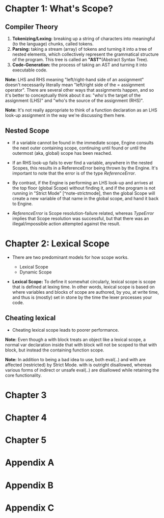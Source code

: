 # Chapter 1: What's Scope?

## Compiler Theory
1. **Tokenizing/Lexing:** breaking up a string of characters into meaningful (to the language) chunks, called tokens. 
2. **Parsing:** taking a stream (array) of tokens and turning it into a tree of nested elements, which collectively represent the grammatical structure of the program. This tree is called an **"AST"**(Abstract Syntax Tree).
3. **Code-Generation:** the process of taking an AST and turning it into executable code. 

**Note:** LHS and RHS meaning "left/right-hand side of an assignment" doesn't necessarily literally mean "left/right side of the = assignment operator". There are several other ways that assignments happen, and so it's better to conceptually think about it as: "who's the target of the assignment (LHS)" and "who's the source of the assignment (RHS)".

**Note:**  It's not really appropriate to think of a function declaration as an LHS look-up assignment in the way we're discussing them here.

## Nested Scope

* If a variable cannot be found in the immediate scope, Engine consults the next outer containing scope, continuing until found or until the outermost (aka, global) scope has been reached.
* If an RHS look-up fails to ever find a variable, anywhere in the nested Scopes, this results in a ReferenceError being thrown by the Engine. It's important to note that the error is of the type *ReferenceError*.

* By contrast, if the Engine is performing an LHS look-up and arrives at the top floor (global Scope) without finding it, and if the program is not running in "Strict Mode" [^note-strictmode], then the global Scope will create a new variable of that name in the global scope, and hand it back to Engine.

* *ReferenceError* is Scope resolution-failure related, whereas *TypeError* implies that Scope resolution was successful, but that there was an illegal/impossible action attempted against the result.
    
# Chapter 2: Lexical Scope

* There are two predominant models for how scope works. 
    * Lexical Scope 
    * Dynamic Scope

* **Lexical Scope:** To define it somewhat circularly, lexical scope is scope that is defined at lexing time. In other words, lexical scope is based on where variables and blocks of scope are authored, by you, at write time, and thus is (mostly) set in stone by the time the lexer processes your code.

## Cheating lexical

* Cheating lexical scope leads to poorer performance.

**Note:** Even though a with block treats an object like a lexical scope, a normal var declaration inside that with block will not be scoped to that with block, but instead the containing function scope.

**Note:** In addition to being a bad idea to use, both eval(..) and with are affected (restricted) by Strict Mode. with is outright disallowed, whereas various forms of indirect or unsafe eval(..) are disallowed while retaining the core functionality.

# Chapter 3
# Chapter 4
# Chapter 5
# Appendix A
# Appendix B
# Appendix C